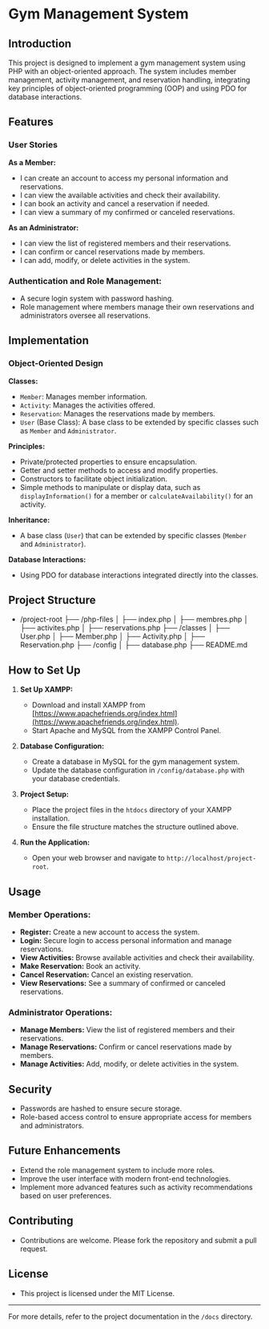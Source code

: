 # Gym Management System

## Introduction

This project is designed to implement a gym management system using PHP with an object-oriented approach. The system includes member management, activity management, and reservation handling, integrating key principles of object-oriented programming (OOP) and using PDO for database interactions.

## Features

### User Stories

**As a Member:**
- I can create an account to access my personal information and reservations.
- I can view the available activities and check their availability.
- I can book an activity and cancel a reservation if needed.
- I can view a summary of my confirmed or canceled reservations.

**As an Administrator:**
- I can view the list of registered members and their reservations.
- I can confirm or cancel reservations made by members.
- I can add, modify, or delete activities in the system.

### Authentication and Role Management:
- A secure login system with password hashing.
- Role management where members manage their own reservations and administrators oversee all reservations.

## Implementation

### Object-Oriented Design

**Classes:**
- `Member`: Manages member information.
- `Activity`: Manages the activities offered.
- `Reservation`: Manages the reservations made by members.
- `User` (Base Class): A base class to be extended by specific classes such as `Member` and `Administrator`.

**Principles:**
- Private/protected properties to ensure encapsulation.
- Getter and setter methods to access and modify properties.
- Constructors to facilitate object initialization.
- Simple methods to manipulate or display data, such as `displayInformation()` for a member or `calculateAvailability()` for an activity.

**Inheritance:**
- A base class (`User`) that can be extended by specific classes (`Member` and `Administrator`).

**Database Interactions:**
- Using PDO for database interactions integrated directly into the classes.

## Project Structure
- /project-root ├── /php-files │ ├── index.php │ ├── membres.php │ ├── activites.php │ ├── reservations.php ├── /classes │ ├── User.php │ ├── Member.php │ ├── Activity.php │ ├── Reservation.php ├── /config │ ├── database.php ├── README.md


## How to Set Up

1. **Set Up XAMPP:**
   - Download and install XAMPP from [https://www.apachefriends.org/index.html](https://www.apachefriends.org/index.html).
   - Start Apache and MySQL from the XAMPP Control Panel.

2. **Database Configuration:**
   - Create a database in MySQL for the gym management system.
   - Update the database configuration in `/config/database.php` with your database credentials.

3. **Project Setup:**
   - Place the project files in the `htdocs` directory of your XAMPP installation.
   - Ensure the file structure matches the structure outlined above.

4. **Run the Application:**
   - Open your web browser and navigate to `http://localhost/project-root`.

## Usage

### Member Operations:
- **Register:** Create a new account to access the system.
- **Login:** Secure login to access personal information and manage reservations.
- **View Activities:** Browse available activities and check their availability.
- **Make Reservation:** Book an activity.
- **Cancel Reservation:** Cancel an existing reservation.
- **View Reservations:** See a summary of confirmed or canceled reservations.

### Administrator Operations:
- **Manage Members:** View the list of registered members and their reservations.
- **Manage Reservations:** Confirm or cancel reservations made by members.
- **Manage Activities:** Add, modify, or delete activities in the system.

## Security
- Passwords are hashed to ensure secure storage.
- Role-based access control to ensure appropriate access for members and administrators.

## Future Enhancements
- Extend the role management system to include more roles.
- Improve the user interface with modern front-end technologies.
- Implement more advanced features such as activity recommendations based on user preferences.

## Contributing
- Contributions are welcome. Please fork the repository and submit a pull request.

## License
- This project is licensed under the MIT License.

---

For more details, refer to the project documentation in the `/docs` directory.
